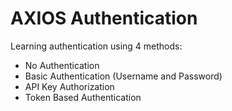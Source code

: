 # AXIOS Authentication
Learning authentication using 4 methods:

- No Authentication
- Basic Authentication (Username and Password)
- API Key Authorization
- Token Based Authentication
